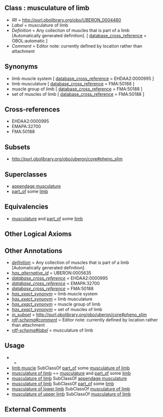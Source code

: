 
## Class : musculature of limb

 * *IRI* = http://purl.obolibrary.org/obo/UBERON_0004480
 * *Label* = musculature of limb
 * *Definition* = Any collection of muscles that is part of a limb [Automatically generated definition]. [ [database_cross_reference](../../ef/oboInOwl#hasDbXref.md) = OBOL:automatic ]
 * *Comment* = Editor note: currently defined by location rather than attachment

## Synonyms

 * limb muscle system [ [database_cross_reference](../../ef/oboInOwl#hasDbXref.md) = EHDAA2:0000995 ]
 * limb musculature [ [database_cross_reference](../../ef/oboInOwl#hasDbXref.md) = FMA:50188 ]
 * muscle group of limb [ [database_cross_reference](../../ef/oboInOwl#hasDbXref.md) = FMA:50188 ]
 * set of muscles of limb [ [database_cross_reference](../../ef/oboInOwl#hasDbXref.md) = FMA:50188 ]

## Cross-references

 * EHDAA2:0000995
 * EMAPA:32700
 * FMA:50188

## Subsets

 * http://purl.obolibrary.org/obo/uberon/core#pheno_slim

## Superclasses

 * [appendage musculature](../../UBERON/71/UBERON_0007271.md)
 * [part_of](../../BFO/50/BFO_0000050.md) some [limb](../../UBERON/01/UBERON_0002101.md)

## Equivalencies

 * [musculature](../../UBERON/15/UBERON_0001015.md) and [part_of](../../BFO/50/BFO_0000050.md) some [limb](../../UBERON/01/UBERON_0002101.md)

## Other Logical Axioms


## Other Annotations

 * *[definition](../../IAO/15/IAO_0000115.md)* = Any collection of muscles that is part of a limb [Automatically generated definition].
 * *[has_alternative_id](../../Id/oboInOwl#hasAlternativeId.md)* = UBERON:0005635
 * *[database_cross_reference](../../ef/oboInOwl#hasDbXref.md)* = EHDAA2:0000995
 * *[database_cross_reference](../../ef/oboInOwl#hasDbXref.md)* = EMAPA:32700
 * *[database_cross_reference](../../ef/oboInOwl#hasDbXref.md)* = FMA:50188
 * *[has_exact_synonym](../../ym/oboInOwl#hasExactSynonym.md)* = limb muscle system
 * *[has_exact_synonym](../../ym/oboInOwl#hasExactSynonym.md)* = limb musculature
 * *[has_exact_synonym](../../ym/oboInOwl#hasExactSynonym.md)* = muscle group of limb
 * *[has_exact_synonym](../../ym/oboInOwl#hasExactSynonym.md)* = set of muscles of limb
 * *[in_subset](../../et/oboInOwl#inSubset.md)* = http://purl.obolibrary.org/obo/uberon/core#pheno_slim
 * *[rdf-schema#comment](../../nt/rdf-schema#comment.md)* = Editor note: currently defined by location rather than attachment
 * *[rdf-schema#label](../../el/rdf-schema#label.md)* = musculature of limb

## Usage

 * -
 * [limb muscle](../../UBERON/61/UBERON_0003661.md) SubClassOf [part_of](../../BFO/50/BFO_0000050.md) some [musculature of limb](../../UBERON/80/UBERON_0004480.md)
 * [musculature of limb](../../UBERON/80/UBERON_0004480.md) == [musculature](../../UBERON/15/UBERON_0001015.md) and [part_of](../../BFO/50/BFO_0000050.md) some [limb](../../UBERON/01/UBERON_0002101.md)
 * [musculature of limb](../../UBERON/80/UBERON_0004480.md) SubClassOf [appendage musculature](../../UBERON/71/UBERON_0007271.md)
 * [musculature of limb](../../UBERON/80/UBERON_0004480.md) SubClassOf [part_of](../../BFO/50/BFO_0000050.md) some [limb](../../UBERON/01/UBERON_0002101.md)
 * [musculature of lower limb](../../UBERON/82/UBERON_0004482.md) SubClassOf [musculature of limb](../../UBERON/80/UBERON_0004480.md)
 * [musculature of upper limb](../../UBERON/81/UBERON_0004481.md) SubClassOf [musculature of limb](../../UBERON/80/UBERON_0004480.md)

## External Comments

